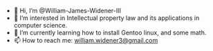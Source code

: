 - 👋 Hi, I’m @William-James-Widener-III
- 👀 I’m interested in Intellectual property law and its applications in computer science.
- 🌱 I’m currently learning how to install Gentoo linux, and some math.
- 📫 How to reach me: william.widener3@gmail.com

<!---
William-James-Widener-III/William-James-Widener-III is a ✨ special ✨ repository because its `README.md` (this file) appears on your GitHub profile.
You can click the Preview link to take a look at your changes.
--->
